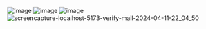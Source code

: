![image](https://github.com/sahilvaidya13/dribbble/assets/75790890/5ce7e8a5-1a4d-4e00-b3fe-2003ebc4bf19)
![image](https://github.com/sahilvaidya13/dribbble/assets/75790890/48a40a5c-dc11-4b61-b301-6aa7e149f79b)
![image](https://github.com/sahilvaidya13/dribbble/assets/75790890/d69d87fe-45db-4524-9696-146a88e141e2)
![screencapture-localhost-5173-verify-mail-2024-04-11-22_04_50](https://github.com/sahilvaidya13/dribbble/assets/75790890/fa8a9b14-3d67-413e-9e2d-e96c871fc4bc)



